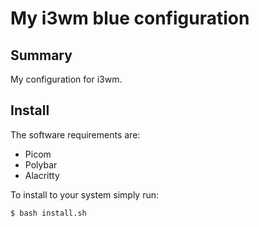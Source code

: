 # My i3wm blue configuration
## Summary
My configuration for i3wm.

## Install
The software requirements are:
- Picom
- Polybar
- Alacritty

To install to your system simply run:
```
$ bash install.sh
```
